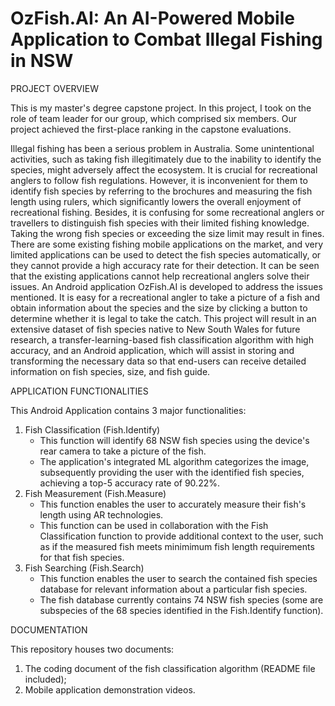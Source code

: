 # OzFish.AI: An AI-Powered Mobile Application to Combat Illegal Fishing in NSW

PROJECT OVERVIEW

This is my master's degree capstone project. In this project, I took on the role of team leader for our group, which comprised six members. Our project achieved the first-place ranking in the capstone evaluations.

Illegal fishing has been a serious problem in Australia. Some unintentional activities, such as taking fish illegitimately due to the inability to identify the species, might adversely affect the ecosystem. It is crucial for recreational anglers to follow fish regulations. However, it is inconvenient for them to identify fish species by referring to the brochures and measuring the fish length using rulers, which significantly lowers the overall enjoyment of recreational fishing. Besides, it is confusing for some recreational anglers or travellers to distinguish fish species with their limited fishing knowledge.  Taking the wrong fish species or exceeding the size limit may result in fines. There are some existing fishing mobile applications on the market, and very limited applications can be used to detect the fish species automatically, or they cannot provide a high accuracy rate for their detection. It can be seen that the existing applications cannot help recreational anglers solve their issues. An Android application OzFish.AI is developed to address the issues mentioned. It is easy for a recreational angler to take a picture of a fish and obtain information about the species and the size by clicking a button to determine whether it is legal to take the catch. This project will result in an extensive dataset of fish species native to New South Wales for future research, a transfer-learning-based fish classification algorithm with high accuracy, and an Android application, which will assist in storing and transforming the necessary data so that end-users can receive detailed information on fish species, size, and fish guide.

APPLICATION FUNCTIONALITIES

This Android Application contains 3 major functionalities:
1. Fish Classification (Fish.Identify)
	- This function will identify 68 NSW fish species using the device's rear camera to take a picture of the fish.
	- The application's integrated ML algorithm categorizes the image, subsequently providing the user with the identified fish species, achieving a top-5 accuracy rate of 90.22%.
2. Fish Measurement (Fish.Measure)
	- This function enables the user to accurately measure their fish's length using AR technologies.
	- This function can be used in collaboration with the Fish Classification function to provide additional context to the user, such as if the measured fish meets minimimum fish length requirements for that fish species.
3. Fish Searching (Fish.Search)
	- This function enables the user to search the contained fish species database for relevant information about a particular fish species.
	- The fish database currently contains 74 NSW fish species (some are subspecies of the 68 species identified in the Fish.Identify function).

DOCUMENTATION

This repository houses two documents:
1. The coding document of the fish classification algorithm (README file included);
2. Mobile application demonstration videos.
